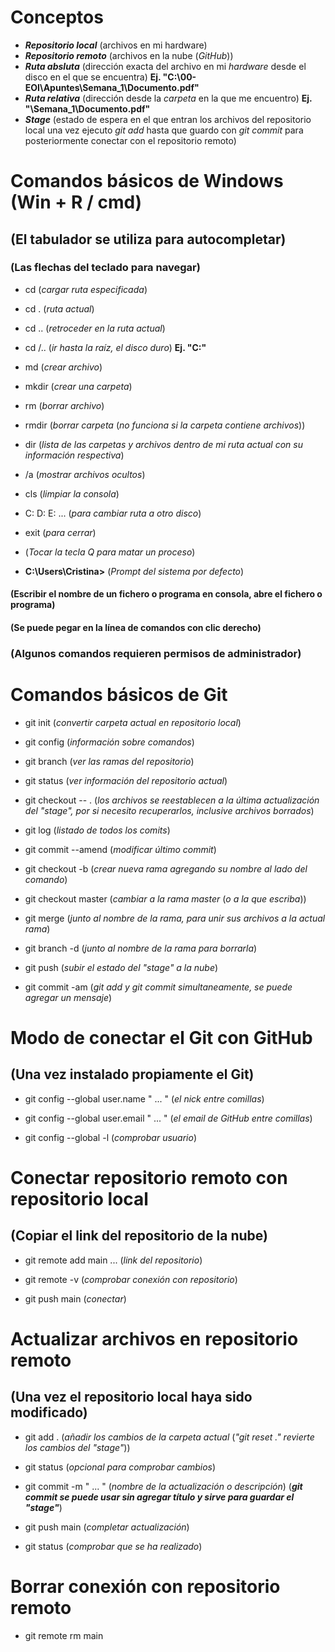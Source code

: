# **Conceptos**
- **_Repositorio local_** (archivos en mi hardware)
- **_Repositorio remoto_** (archivos en la nube (_GitHub_))
- **_Ruta absluta_** (dirección exacta del archivo en mi _hardware_ desde el disco en el que se encuentra) **Ej. "C:\00-EOI\Apuntes\Semana_1\Documento.pdf"**
- **_Ruta relativa_** (dirección desde la _carpeta_ en la que me encuentro) **Ej. "\Semana_1\Documento.pdf"**
- **_Stage_** (estado de espera en el que entran los archivos del repositorio local una vez ejecuto _git add_ hasta que guardo con _git commit_ para posteriormente conectar con el repositorio remoto)



# **Comandos básicos de Windows (Win + R / cmd)**
## **(El tabulador se utiliza para autocompletar)**
### **(Las flechas del teclado para navegar)**
- cd (_cargar ruta especificada_)

- cd . (_ruta actual_)

- cd .. (_retroceder en la ruta actual_)

- cd /.. (_ir hasta la raíz, el disco duro_) **Ej. "C:"**

- md (_crear archivo_)

- mkdir (_crear una carpeta_)

- rm (_borrar archivo_)

- rmdir (_borrar carpeta_ (_no funciona si la carpeta contiene archivos_))

- dir (_lista de las carpetas y archivos dentro de mi ruta actual con su información respectiva_)

- /a (_mostrar archivos ocultos_)

- cls (_limpiar la consola_)

- C: D: E: ... (_para cambiar ruta a otro disco_)

- exit (_para cerrar_) 

- (_Tocar la tecla Q para matar un proceso_)

- **C:\Users\Cristina>**  (_Prompt del sistema por defecto_)

#### **(Escribir el nombre de un fichero o programa en consola, abre el fichero o programa)**
#### **(Se puede pegar en la línea de comandos con clic derecho)**
### **(Algunos comandos requieren permisos de administrador)**



# **Comandos básicos de Git**

- git init (_convertir carpeta actual en repositorio local_)

- git config (_información sobre comandos_)

- git branch (_ver las ramas del repositorio_)

- git status (_ver información del repositorio actual_)

- git checkout -- . (_los archivos se reestablecen a la última actualización del "stage", por si necesito recuperarlos, inclusive archivos borrados_)

- git log (_listado de todos los comits_)

- git commit --amend (_modificar último commit_)

- git checkout -b (_crear nueva rama agregando su nombre al lado del comando_)

- git checkout master (_cambiar a la rama master_ (_o a la que escriba_))

- git merge (_junto al nombre de la rama, para unir sus archivos a la actual rama_)

- git branch -d (_junto al nombre de la rama para borrarla_)

- git push (_subir el estado del "stage" a la nube_)

- git commit -am (_git add y git commit simultaneamente, se puede agregar un mensaje_)

# **Modo de conectar el Git con GitHub**
## **(Una vez instalado propiamente el Git)**

- git config --global user.name " ...  " (_el nick entre comillas_)

- git config --global user.email " ... " (_el email de GitHub entre comillas_)

- git config --global -l (_comprobar usuario_)



# **Conectar repositorio remoto con repositorio local**
## **(Copiar el link del repositorio de la nube)**

- git remote add main ... (_link del repositorio_)

- git remote -v (_comprobar conexión con repositorio_)

- git push main (_conectar_)


# **Actualizar archivos en repositorio remoto**
## **(Una vez el repositorio local haya sido modificado)**

- git add . (_añadir los cambios de la carpeta actual_ (_"git reset ." revierte los cambios del "stage"_))

- git status (_opcional para comprobar cambios_)

- git commit -m " ... " (_nombre de la actualización o descripción_) (**_git commit se puede usar sin agregar título y sirve para guardar el "stage"_**)

- git push main (_completar actualización_)

- git status (_comprobar que se ha realizado_)



# **Borrar conexión con repositorio remoto**

- git remote rm main